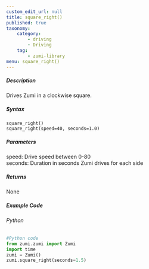 ```yaml
---
custom_edit_url: null
title: square_right()
published: true
taxonomy:
    category:
        - driving
        - Driving
    tag:
        - zumi-library
menu: square_right()
---
```


##### Description
Drives Zumi in a clockwise square.

##### Syntax
```square_right()```<br />
```square_right(speed=40, seconds=1.0)```<br />

##### Parameters
speed: Drive speed between 0-80<br />
seconds: Duration in seconds Zumi drives for each side

##### Returns
None

##### Example Code
###### Python
```python
#Python code
from zumi.zumi import Zumi
import time
zumi = Zumi()
zumi.square_right(seconds=1.5)
```